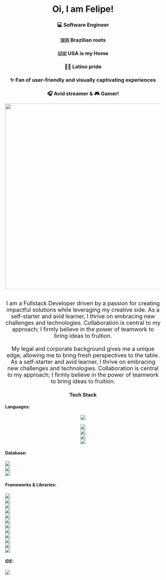 <h1 align="center"> Oi, I am Felipe!</h1>
<div background-image: url('https://github.com/fliperamos88/fliperamos88/assets/129113618/ca6842ef-6859-44df-b4c5-c6a537465f60')></div>
<div align="center" backgroundI>
     <h3>💻 Software Engineer </h3>  
     <h3>🇧🇷 Brazilian roots </h3>  
     <h3>🇺🇸  USA is my Home</h3>  
     <h3>✌🏼 Latino pride</h3>  
     <h3> ✨ Fan of user-friendly and visually captivating experiences</h3> 
     <h3> 🎧 Avid streamer & 🎮 Gamer!</h3>  

</div>

<div align="center">
   <img src='https://github.com/fliperamos88/fliperamos88/assets/129113618/ca6842ef-6859-44df-b4c5-c6a537465f60' width=600 style="border-radius:50"/>
</div>   <br>



<p style="text-align: center; font-size: large">I am a Fullstack Developer driven by a passion for creating impactful solutions while leveraging my creative side. As a self-starter and avid learner, I thrive on embracing new challenges and technologies. Collaboration is central to my approach; I firmly believe in the power of teamwork to bring ideas to fruition. <br><br>
My legal and corporate background gives me a unique edge, allowing me to bring fresh perspectives to the table. As a self-starter and avid learner, I thrive on embracing new challenges and technologies. Collaboration is central to my approach; I firmly believe in the power of teamwork to bring ideas to fruition. 

</p>

<h3 align="center"> Tech Stack</h1>
<div>
     
</div>

<h4>Languages:</h4>
<div align='center'>
<p class='javascript' >
     <img src='https://img.shields.io/badge/JavaScript-323330?style=for-the-badge&logo=javascript&logoColor=F7DF1E'/>
</p>
<p class='typescript' style="display: inline">
     <img src='https://img.shields.io/badge/TypeScript-007ACC?style=for-the-badge&logo=typescript&logoColor=white'/>
</p>
<div class='python'>
     <img src='https://img.shields.io/badge/Python-FFD43B?style=for-the-badge&logo=python&logoColor=blue'/>
</div>
<div class='html5'>
     <img src='https://img.shields.io/badge/HTML5-E34F26?style=for-the-badge&logo=html5&logoColor=white'/>
</div>
<div class='css'>
     <img src='https://img.shields.io/badge/CSS3-1572B6?style=for-the-badge&logo=css3&logoColor=white'/>
</div>
 </div>
<h4>Database:</h4>
<div class='postgresql'>
     <img src='https://img.shields.io/badge/PostgreSQL-316192?style=for-the-badge&logo=postgresql&logoColor=white'/>
</div>
<div class='sequelize'>
     <img src='https://img.shields.io/badge/Sequelize-52B0E7?style=for-the-badge&logo=Sequelize&logoColor=white'/>
</div>
<div class='mongodb'>
     <img src='https://img.shields.io/badge/MongoDB-4EA94B?style=for-the-badge&logo=mongodb&logoColor=white'/>
</div>
<h4>Frameworks & Libraries:</h4>
<div class='nodejs'>
     <img src='https://img.shields.io/badge/Node%20js-339933?style=for-the-badge&logo=nodedotjs&logoColor=white'/>
</div>
<div class='expressjs'>
      <img src='https://img.shields.io/badge/Express%20js-000000?style=for-the-badge&logo=express&logoColor=white'/>
</div>
<div class='nextjs'>
     <img src='https://img.shields.io/badge/next%20js-000000?style=for-the-badge&logo=nextdotjs&logoColor=white'/>
</div>
<div class='react'>
     <img src='https://img.shields.io/badge/React-20232A?style=for-the-badge&logo=react&logoColor=61DAFB'/>
</div>
<div class='jquery'>
     <img src='https://img.shields.io/badge/jQuery-0769AD?style=for-the-badge&logo=jquery&logoColor=white'/>
</div>
<div class='flask'>
     <img src='https://img.shields.io/badge/Flask-000000?style=for-the-          badge&logo=flask&logoColor=white'/>
</div>
<div class='django'>
     <img src='https://img.shields.io/badge/Django-092E20?style=for-the-badge&logo=django&logoColor=green'/>
</div>
<div class='jasmine'>
     <img src='https://img.shields.io/badge/Jasmine-8A4182?style=for-the-badge&logo=Jasmine&logoColor=white'/>
</div>
<div class='jest'>
     <img src='https://img.shields.io/badge/Jest-C21325?style=for-the-badge&logo=jest&logoColor=white'/>
</div>

<div class='tailwind'>
     <img src='https://img.shields.io/badge/Tailwind_CSS-38B2AC?style=for-the-badge&logo=tailwind-css&logoColor=white'/>
</div>
<div class='bootstrap'>
     <img src='https://img.shields.io/badge/Bootstrap-563D7C?style=for-the-badge&logo=bootstrap&logoColor=white'/>
</div>
<div class='docker'>
     <img src='https://img.shields.io/badge/Docker-2CA5E0?style=for-the-badge&logo=docker&logoColor=white'/>
</div>
<h4>IDE:</h4>
<div class='vscode'>
     <img src='https://img.shields.io/badge/VSCode-0078D4?style=for-the-badge&logo=visual%20studio%20code&logoColor=white'/>
</div>













